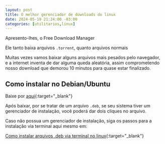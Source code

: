 ```yaml
---
layout: post
title: O melhor gerenciador de downloads do linux
date: 2024-05-19 21:24:00 -03:00
categories: [utilitarios,linux]
---
```


Apresento-lhes, o Free Download Manager

Ele tanto baixa arquivos `.torrent`, quanto arquivos normais

Muitas vezes vamos baixar alguns arquivos mais pesados pelo navegador, e a internet inventa de dar alguma queda aleatória, assim comprometendo nosso download que demorou 10 minutos para quase estar finalizado.

## Como instalar no Debian/Ubuntu

Baixe por [aqui](https://www.freedownloadmanager.org/pt/download-fdm-for-linux.html){:target="_blank"}

Após baixar, por se tratar de um arquivo `.deb`, se seu sistema tiver um gerenciador de instalação, você poderá dar dois cliques no arquivo.

Caso não possua um gerenciador de instalação, siga os passos para a instalação via terminal aqui mesmo em:

[Como instalar arquivos .deb via terminal no linux](/posts/instalar-arquivos-deb/){:target="_blank"}